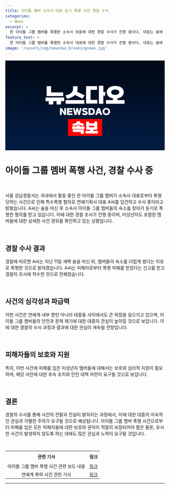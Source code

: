 ```yaml
---
title: 아이돌 멤버 소속사 대표 둔기 폭행 사건 경찰 수사
categories:
  - News
excerpt: >
  한 아이돌 그룹 멤버를 폭행한 소속사 대표에 대한 경찰 수사가 진행 중이다. 대표는 술에 취한 뒤 멤버들을 둔기로 폭행한 혐의를 받고 있으며, 피해자 중에는 미성년자도 있다고 한다. 사건 경위를 파악하기 위해 경찰이 조사에 착수했다고 하는데, 이는 국내에서 큰 관심을 끌 것으로 예상된다. (150자)
feature_text: >
  한 아이돌 그룹 멤버를 폭행한 소속사 대표에 대한 경찰 수사가 진행 중이다. 대표는 술에 취한 뒤 멤버들을 둔기로 폭행한 혐의를 받고 있으며, 피해자 중에는 미성년자도 있다고 한다. 사건 경위를 파악하기 위해 경찰이 조사에 착수했다고 하는데, 이는 국내에서 큰 관심을 끌 것으로 예상된다. (150자)
image: '/assets/img/newsdao_breakingnews.jpg'
---
```


<p><img src="/assets/img/newsdao_breakingnews.jpg" alt="implanttips 속보" /></p>

<h1 data-ke-size="size26">아이돌 그룹 멤버 폭행 사건, 경찰 수사 중</h1>

<p data-ke-size="size16">&nbsp;</p>

<p>서울 강남경찰서는 국내에서 활동 중인 한 아이돌 그룹 멤버가 소속사 대표로부터 폭행당하는 사건으로 인해 특수폭행 혐의로 연예기획사 대표 A씨를 입건하고 수사 중이라고 밝혔습니다. A씨는 술을 마신 후 소속사 아이돌 그룹 멤버들의 숙소를 찾아가 둔기로 폭행한 혐의를 받고 있습니다. 이에 대한 경찰 조사가 진행 중이며, 미성년자도 포함된 멤버들에 대한 상세한 사건 경위를 확인하고 있는 상황입니다.</p>

<p data-ke-size="size16">&nbsp;</p>

<h2 data-ke-size="size26">경찰 수사 결과</h2>

<p data-ke-size="size16">경찰에 따르면 A씨는 지난 11일 새벽 술을 마신 뒤, 멤버들이 숙소를 더럽게 썼다는 이유로 폭행한 것으로 밝혀졌습니다. A씨는 피해자로부터 폭행 피해를 받았다는 신고를 받고 경찰이 조사에 착수한 것으로 전해졌습니다.</p>

<p data-ke-size="size16">&nbsp;</p>

<h2 data-ke-size="size26">사건의 심각성과 파급력</h2>

<p data-ke-size="size16">이번 사건은 연예계 내부 뿐만 아니라 대중들 사이에서도 큰 파장을 일으키고 있으며, 아이돌 그룹 멤버들의 안전과 문제 제기에 대한 대중의 관심이 높아질 것으로 보입니다. 이에 대한 경찰의 수사 과정과 결과에 대한 관심이 계속될 전망입니다.</p>

<p data-ke-size="size16">&nbsp;</p>

<h2 data-ke-size="size26">피해자들의 보호와 지원</h2>

<p data-ke-size="size16">특히, 이번 사건에 피해를 입은 미성년자 멤버들에 대해서는 보호와 심리적 지원이 필요하며, 해당 사안에 대한 후속 조치와 안전 대책 마련이 요구될 것으로 보입니다.</p>

<p data-ke-size="size16">&nbsp;</p>

<h2 data-ke-size="size26">결론</h2>

<p data-ke-size="size16">경찰의 수사를 통해 사건의 전말과 진실이 밝혀지는 과정에서, 이에 대한 대중의 지속적인 관심과 각별한 주의가 요구될 것으로 예상됩니다. 아이돌 그룹 멤버 폭행 사건으로부터 피해를 입은 모든 피해자들에 대한 보호와 권익이 적절히 보장되어야 함은 물론, 유사한 사건이 발생하지 않도록 하는 데에도 많은 관심과 노력이 요구될 것입니다.</p>

<p data-ke-size="size16">&nbsp;</p>

<table>
<tbody>
<tr>
<td style="text-align: center; height: 30px;"><b>관련 기사</b></td>
<td style="text-align: center; height: 30px;"><b>링크</b></td>
</tr>
<tr>
<td style="text-align: center; height: 17px;">아이돌 그룹 멤버 폭행 사건 관련 보도 내용</td>
<td style="text-align: center; height: 17px;"><a href="https://www.examplelink.com">링크</a></td>
</tr>
<tr>
<td style="text-align: center; height: 17px;">연예계 폭력 사건 관련 기사</td>
<td style="text-align: center; height: 17px;"><a href="https://www.examplelink.com">링크</a></td>
</tr>
</tbody>
</table>

<hr>

